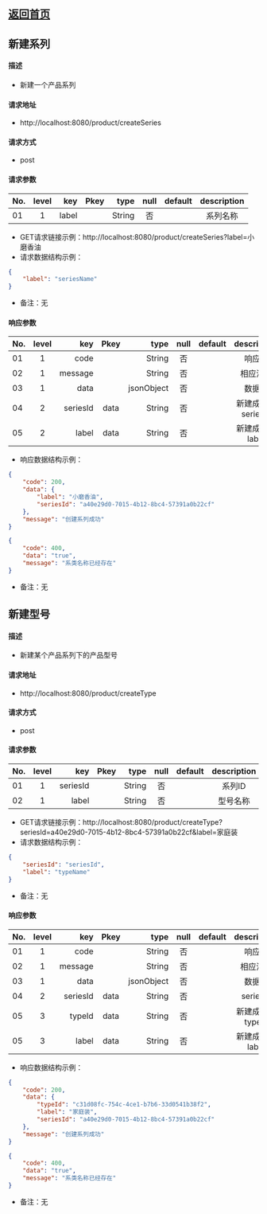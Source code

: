 ## [返回首页](../index.md)

## 新建系列
#### 描述
- 新建一个产品系列

#### 请求地址
- http://localhost:8080/product/createSeries

#### 请求方式
- post

#### 请求参数

| No.|level|key|Pkey|type|null|default|description|
| ------------- |:-------------:| -----:|:-------------:| -----:|:-------------:| -----:|:-------------:|
|01|1|label      |      |String    |否| |系列名称|

- GET请求链接示例：http://localhost:8080/product/createSeries?label=小磨香油
- 请求数据结构示例：
```json
{
    "label": "seriesName"
}
```
- 备注：无
#### 响应参数
| No.|level|key|Pkey|type|null|default|description|
| ------------- |:-------------:| -----:|:-------------:| -----:|:-------------:| -----:|:-------------:|
|01|1|code     |	     |String    |否	|    |响应码|
|02|1|message  |         |String    |否	|    |相应消息|
|03|1|data     |         |jsonObject|否	|    |数据体|
|04|2|seriesId |data     |String|否	|    |新建成功的seriesId|
|05|2|label    |data     |String|否	|    |新建成功的label|

- 响应数据结构示例：

```json
{
    "code": 200,
    "data": {
        "label": "小磨香油",
        "seriesId": "a40e29d0-7015-4b12-8bc4-57391a0b22cf"
    },
    "message": "创建系列成功"
}
```
```json
{
    "code": 400,
    "data": "true",
    "message": "系类名称已经存在"
}
```
- 备注：无


## 新建型号
#### 描述
- 新建某个产品系列下的产品型号

#### 请求地址
- http://localhost:8080/product/createType

#### 请求方式
- post

#### 请求参数

| No.|level|key|Pkey|type|null|default|description|
| ------------- |:-------------:| -----:|:-------------:| -----:|:-------------:| -----:|:-------------:|
|01|1|seriesId      |      |String    |否| |系列ID|
|02|1|label      |      |String    |否| |型号名称|

- GET请求链接示例：http://localhost:8080/product/createType?seriesId=a40e29d0-7015-4b12-8bc4-57391a0b22cf&label=家庭装
- 请求数据结构示例：
```json
{
    "seriesId": "seriesId",
    "label": "typeName"
}
```
- 备注：无
#### 响应参数
| No.|level|key|Pkey|type|null|default|description|
| ------------- |:-------------:| -----:|:-------------:| -----:|:-------------:| -----:|:-------------:|
|01|1|code     |	     |String    |否	|    |响应码|
|02|1|message  |         |String    |否	|    |相应消息|
|03|1|data     |         |jsonObject|否	|    |数据体|
|04|2|seriesId |data     |String |否	|    |seriesId|
|05|3|typeId   |data     |String |否	|    |新建成功的typeId|
|05|3|label    |data     |String |否	|    |新建成功的label |

- 响应数据结构示例：

```json
{
    "code": 200,
    "data": {
        "typeId": "c31d08fc-754c-4ce1-b7b6-33d0541b38f2",
        "label": "家庭装",
        "seriesId": "a40e29d0-7015-4b12-8bc4-57391a0b22cf"
    },
    "message": "创建系列成功"
}
```
```json
{
    "code": 400,
    "data": "true",
    "message": "系类名称已经存在"
}
```
- 备注：无
